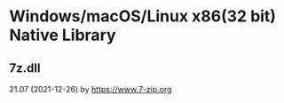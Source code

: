 # Windows/macOS/Linux x86(32 bit) Native Library

## 7z.dll
21.07 (2021-12-26) by https://www.7-zip.org